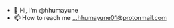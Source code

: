 - 👋 Hi, I’m @hhumayune
- 📫 How to reach me ...hhumayune01@protonmail.com

<!---
hhumayune/hhumayune is a ✨ special ✨ repository because its `README.md` (this file) appears on your GitHub profile.
You can click the Preview link to take a look at your changes.
--->
